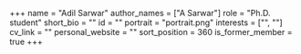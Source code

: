 +++
name = "Adil Sarwar"
author_names = ["A Sarwar"]
role = "Ph.D. student"
short_bio = ""
id = ""
portrait = "portrait.png"
interests = ["", ""]
cv_link = ""
personal_website = ""
sort_position = 360
is_former_member = true
+++

